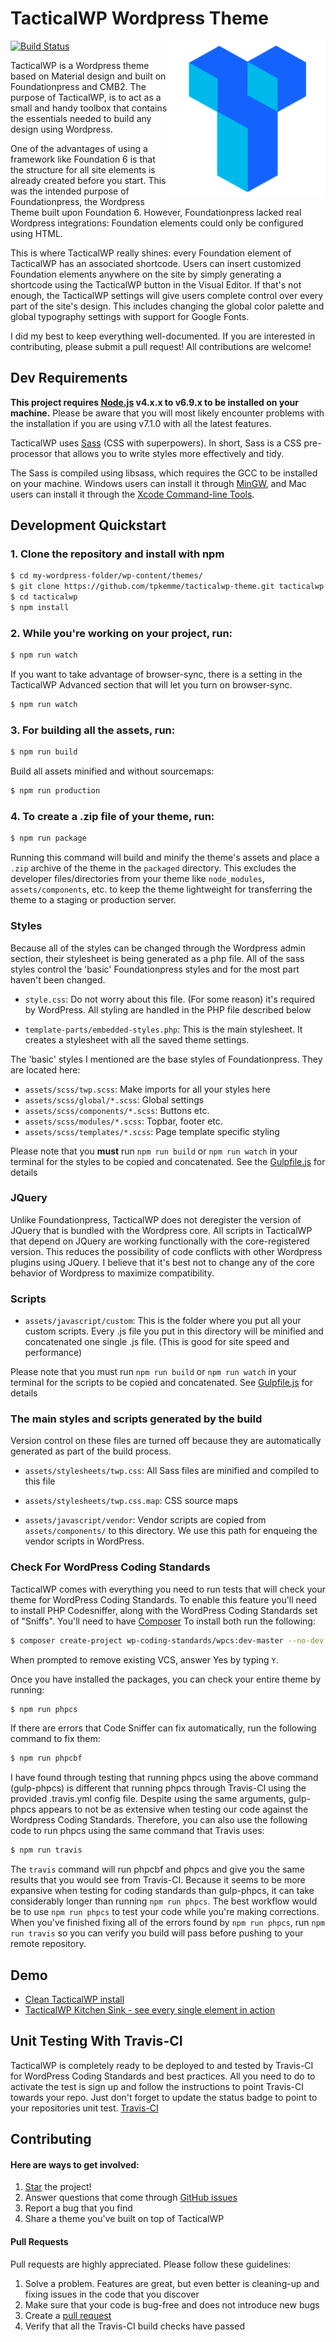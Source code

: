 # TacticalWP Wordpress Theme
[![Build Status](https://travis-ci.org/tpkemme/tacticalwp-theme.svg?branch=master)](https://travis-ci.org/tpkemme/tacticalwp-theme)
<img align="right" src="assets/images/icons/twpicon1.png" width="250" height="250" />

TacticalWP is a Wordpress theme based on Material design and built on Foundationpress and CMB2. The purpose of TacticalWP, is to act as a small and handy toolbox that contains the essentials needed to build any design using Wordpress.

One of the advantages of using a framework like Foundation 6 is that the structure for all site elements is already created before you start.  This was the intended purpose of Foundationpress, the Wordpress Theme built upon Foundation 6.  However, Foundationpress lacked real Wordpress integrations: Foundation elements could only be configured using HTML.

This is where TacticalWP really shines: every Foundation element of TacticalWP has an associated shortcode.  Users can insert customized Foundation elements anywhere on the site by simply generating a shortcode using the TacticalWP button in the Visual Editor.  If that's not enough, the TacticalWP settings will give users complete control over every part of the site's design.  This includes changing the global color palette and global typography settings with support for Google Fonts.

I did my best to keep everything well-documented.  If you are interested in contributing, please submit a pull request!  All contributions are welcome!

## Dev Requirements

**This project requires [Node.js](http://nodejs.org) v4.x.x to v6.9.x to be installed on your machine.** Please be aware that you will most likely encounter problems with the installation if you are using v7.1.0 with all the latest features.

TacticalWP uses [Sass](http://Sass-lang.com/) (CSS with superpowers). In short, Sass is a CSS pre-processor that allows you to write styles more effectively and tidy.

The Sass is compiled using libsass, which requires the GCC to be installed on your machine. Windows users can install it through [MinGW](http://www.mingw.org/), and Mac users can install it through the [Xcode Command-line Tools](http://osxdaily.com/2014/02/12/install-command-line-tools-mac-os-x/).

## Development Quickstart

### 1. Clone the repository and install with npm
```bash
$ cd my-wordpress-folder/wp-content/themes/
$ git clone https://github.com/tpkemme/tacticalwp-theme.git tacticalwp
$ cd tacticalwp
$ npm install
```

### 2. While you're working on your project, run:

```bash
$ npm run watch
```

If you want to take advantage of browser-sync, there is a setting in the TacticalWP
Advanced section that will let you turn on browser-sync.
```bash
$ npm run watch
```

### 3. For building all the assets, run:

```bash
$ npm run build
```

Build all assets minified and without sourcemaps:
```bash
$ npm run production
```

### 4. To create a .zip file of your theme, run:

```bash
$ npm run package
```

Running this command will build and minify the theme's assets and place a `.zip` archive of the theme in the `packaged` directory. This excludes the developer files/directories from your theme like `node_modules`, `assets/components`, etc. to keep the theme lightweight for transferring the theme to a staging or production server.

### Styles

Because all of the styles can be changed through the Wordpress admin section, their stylesheet is being generated as a php file.  All of the sass styles control the 'basic' Foundationpress styles and for the most part haven't been changed.

 * `style.css`: Do not worry about this file. (For some reason) it's required by WordPress. All styling are handled in the PHP file described below

 * `template-parts/embedded-styles.php`: This is the main stylesheet.  It creates a stylesheet with all the saved theme settings.

 The 'basic' styles I mentioned are the base styles of Foundationpress.  They are located here:

 * `assets/scss/twp.scss`: Make imports for all your styles here
 * `assets/scss/global/*.scss`: Global settings
 * `assets/scss/components/*.scss`: Buttons etc.
 * `assets/scss/modules/*.scss`: Topbar, footer etc.
 * `assets/scss/templates/*.scss`: Page template specific styling

Please note that you **must** run `npm run build` or `npm run watch` in your terminal for the styles to be copied and concatenated. See the [Gulpfile.js](https://github.com/tpkemme/tacticalwp-theme/blob/master/gulpfile.js) for details

### JQuery

Unlike Foundationpress, TacticalWP does not deregister the version of JQuery that is bundled with the Wordpress core.  All scripts in TacticalWP that depend on JQuery are working functionally with the core-registered version.  This reduces the possibility of code conflicts with other Wordpress plugins using JQuery.  I believe that it's best not to change any of the core behavior of Wordpress to maximize compatibility.

### Scripts

* `assets/javascript/custom`: This is the folder where you put all your custom scripts. Every .js file you put in this directory will be minified and concatenated one single .js file. (This is good for site speed and performance)

Please note that you must run `npm run build` or `npm run watch` in your terminal for the scripts to be copied and concatenated. See [Gulpfile.js](https://github.com/tpkemme/tacticalwp-theme/blob/master/gulpfile.js) for details

### The main styles and scripts generated by the build

Version control on these files are turned off because they are automatically generated as part of the build process.

* `assets/stylesheets/twp.css`: All Sass files are minified and compiled to this file
* `assets/stylesheets/twp.css.map`: CSS source maps

* `assets/javascript/vendor`: Vendor scripts are copied from `assets/components/` to this directory. We use this path for enqueing the vendor scripts in WordPress.

### Check For WordPress Coding Standards

TacticalWP comes with everything you need to run tests that will check your theme for WordPress Coding Standards. To enable this feature you'll need to install PHP Codesniffer, along with the WordPress Coding Standards set of "Sniffs". You'll need to have [Composer](https://getcomposer.org/) To install both run the following:
```bash
$ composer create-project wp-coding-standards/wpcs:dev-master --no-dev
```
When prompted to remove existing VCS, answer Yes by typing `Y`.

Once you have installed the packages, you can check your entire theme by running:
```bash
$ npm run phpcs
```

If there are errors that Code Sniffer can fix automatically, run the following command to fix them:
```bash
$ npm run phpcbf
```

I have found through testing that running phpcs using the above command (gulp-phpcs) is different that running phpcs through Travis-CI using the provided .travis.yml config file.  Despite using the same arguments, gulp-phpcs appears to not be as extensive when testing our code against the Wordpress Coding Standards.  Therefore, you can also use the following code to run phpcs using the same command that Travis uses:
```bash
$ npm run travis
```
The `travis` command will run phpcbf and phpcs and give you the same results that you would see from Travis-CI.  Because it seems to be more expansive when testing for coding standards than gulp-phpcs, it can take considerably longer than running `npm run phpcs`.  The best workflow would be to use `npm run phpcs` to test your code while you're making corrections.  When you've finished fixing all of the errors found by `npm run phpcs`, run `npm run travis` so you can verify you build will pass before pushing to your remote repository.

## Demo

* [Clean TacticalWP install](https://tacticalwp.com/)
* [TacticalWP Kitchen Sink - see every single element in action](https://tacticalwp.com/features/)

## Unit Testing With Travis-CI

TacticalWP is completely ready to be deployed to and tested by Travis-CI for WordPress Coding Standards and best practices. All you need to do to activate the test is sign up and follow the instructions to point Travis-CI towards your repo. Just don't forget to update the status badge to point to your repositories unit test.
[Travis-CI](https://travis-ci.org/)

## Contributing
#### Here are ways to get involved:

1. [Star](https://github.com/tpkemme/tacticalwp-theme/stargazers) the project!
2. Answer questions that come through [GitHub issues](https://github.com/tpkemme/tacticalwp-theme/issues)
3. Report a bug that you find
4. Share a theme you've built on top of TacticalWP

#### Pull Requests

Pull requests are highly appreciated. Please follow these guidelines:

1. Solve a problem. Features are great, but even better is cleaning-up and fixing issues in the code that you discover
2. Make sure that your code is bug-free and does not introduce new bugs
3. Create a [pull request](https://help.github.com/articles/creating-a-pull-request)
4. Verify that all the Travis-CI build checks have passed
